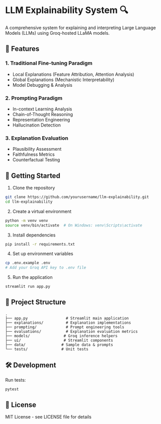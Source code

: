 # LLM Explainability System 🔍

A comprehensive system for explaining and interpreting Large Language Models (LLMs) using Groq-hosted LLaMA models.

## 🎯 Features

### 1. Traditional Fine-tuning Paradigm
- Local Explanations (Feature Attribution, Attention Analysis)
- Global Explanations (Mechanistic Interpretability)
- Model Debugging & Analysis

### 2. Prompting Paradigm
- In-context Learning Analysis
- Chain-of-Thought Reasoning
- Representation Engineering
- Hallucination Detection

### 3. Explanation Evaluation
- Plausibility Assessment
- Faithfulness Metrics
- Counterfactual Testing

## 🚀 Getting Started

1. Clone the repository
```bash
git clone https://github.com/yourusername/llm-explainability.git
cd llm-explainability
```

2. Create a virtual environment
```bash
python -m venv venv
source venv/bin/activate  # On Windows: venv\Scripts\activate
```

3. Install dependencies
```bash
pip install -r requirements.txt
```

4. Set up environment variables
```bash
cp .env.example .env
# Add your Groq API key to .env file
```

5. Run the application
```bash
streamlit run app.py
```

## 📁 Project Structure

```
.
├── app.py                 # Streamlit main application
├── explanations/          # Explanation implementations
├── prompting/             # Prompt engineering tools
├── evaluations/           # Explanation evaluation metrics
├── models/               # Groq inference helpers
├── ui/                   # Streamlit components
├── data/                # Sample data & prompts
└── tests/               # Unit tests
```

## 🛠️ Development

Run tests:
```bash
pytest
```

## 📄 License

MIT License - see LICENSE file for details 